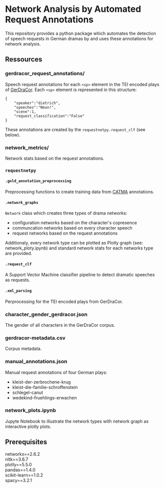 # Network Analysis by Automated Request Annotations
This repository provides a python package which automates the detection of speech requests in German dramas by and uses these annotations for network analysis.

## Ressources

### gerdracor_request_annotations/
Speech request annotations for each `<sp>` element in the TEI encoded plays of [GerDraCor](https://dracor.org/ger).
Each `<sp>` element is represented in this structure:
```
{
    "speaker":"dietrich",
    "speeches":"Neun!",
    "scene":1,
    "request_classification":"False"
}
```
These annotations are created by the `requestnetpy.request_clf` (see below).

### network_metrics/
Network stats based on the request annotations.

### `requestnetpy`
#### `.gold_annotation_preprocessing`
Preprocessing functions to create training data from [CATMA](https://catma.de/) annotations.

#### `.network_graphs`
`Network` class which creates three types of drama networks:
- configuration networks based on the character's copresence
- communcation networks based on every character speech
- request networks based on the request annotations

Additionaly, every network type can be plotted as Plotly graph (see: network_ploty.ipynb) and standard network stats for each networks type are provided.

#### `.request_clf`
A Support Vector Machine classifier pipeline to detect dramatic speeches as requests.

#### `.xml_parsing`
Perprocessing for the TEI encoded plays from GerDraCor.

### character_gender_gerdracor.json
The gender of all characters in the GerDraCor corpus. 

### gerdracor-metadata.csv
Corpus metadata.

### manual_annotations.json
Manual request annotations of four German plays:
- kleist-der-zerbrochene-krug
- kleist-die-familie-schroffenstein
- schlegel-canut
- wedekind-fruehlings-erwachen

### network_plots.ipynb
Jupyte Notebook to illustrate the network types with network graph as interactive plotly plots.

## Prerequisites
networkx==2.6.2\
nltk==3.6.7\
plotly==5.5.0\
pandas==1.4.0\
scikit-learn==1.0.2\
spacy==3.2.1
